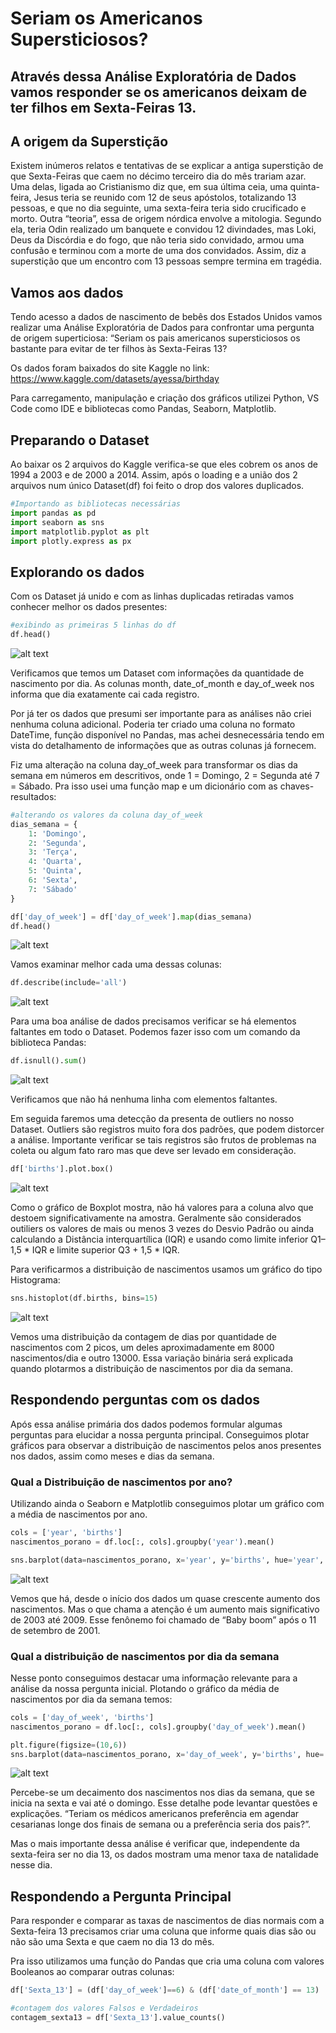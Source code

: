 # Seriam os Americanos Supersticiosos?
## Através dessa Análise Exploratória de Dados vamos responder se os americanos deixam de ter filhos em Sexta-Feiras 13.
## A origem da Superstição
Existem inúmeros relatos e tentativas de se explicar a antiga superstição de que Sexta-Feiras que caem no décimo terceiro dia do mês trariam azar. Uma delas, ligada ao Cristianismo diz que, em sua última ceia, uma quinta-feira, Jesus teria se reunido com 12 de seus apóstolos, totalizando 13 pessoas, e que no dia seguinte, uma sexta-feira teria sido crucificado e morto. Outra “teoria”, essa de origem nórdica envolve a mitologia. Segundo ela, teria Odin realizado um banquete e convidou 12 divindades, mas Loki, Deus da Discórdia e do fogo, que não teria sido convidado, armou uma confusão e terminou com a morte de uma dos convidados. Assim, diz a superstição que um encontro com 13 pessoas sempre termina em tragédia.

## Vamos aos dados
Tendo acesso a dados de nascimento de bebês dos Estados Unidos vamos realizar uma Análise Exploratória de Dados para confrontar uma pergunta de origem superticiosa: “Seriam os pais americanos supersticiosos os bastante para evitar de ter filhos às Sexta-Feiras 13?

Os dados foram baixados do site Kaggle no link: 
<br>https://www.kaggle.com/datasets/ayessa/birthday

Para carregamento, manipulação e criação dos gráficos utilizei Python, VS Code como IDE e bibliotecas como Pandas, Seaborn, Matplotlib.
## Preparando o Dataset
Ao baixar os 2 arquivos do Kaggle verifica-se que eles cobrem os anos de 1994 a 2003 e de 2000 a 2014. Assim, após o loading e a união dos 2 arquivos num único Dataset(df) foi feito o drop dos valores duplicados.
```python
#Importando as bibliotecas necessárias
import pandas as pd
import seaborn as sns
import matplotlib.pyplot as plt
import plotly.express as px
```
## Explorando os dados
Com os Dataset já unido e com as linhas duplicadas retiradas vamos conhecer melhor os dados presentes:
```python
#exibindo as primeiras 5 linhas do df
df.head()
```
![alt text](images/image.png)

Verificamos que temos um Dataset com informações da quantidade de nascimento por dia. As colunas month, date_of_month e day_of_week nos informa que dia exatamente cai cada registro.

Por já ter os dados que presumi ser importante para as análises não criei nenhuma coluna adicional. Poderia ter criado uma coluna no formato DateTime, função disponível no Pandas, mas achei desnecessária tendo em vista do detalhamento de informações que as outras colunas já fornecem.

Fiz uma alteração na coluna day_of_week para transformar os dias da semana em números em descritivos, onde 1 = Domingo, 2 = Segunda até 7 = Sábado. Pra isso usei uma função map e um dicionário com as chaves-resultados:
```python
#alterando os valores da coluna day_of_week
dias_semana = {
    1: 'Domingo',
    2: 'Segunda',
    3: 'Terça',
    4: 'Quarta',
    5: 'Quinta',
    6: 'Sexta',
    7: 'Sábado'
}

df['day_of_week'] = df['day_of_week'].map(dias_semana)
df.head()
```
![alt text](<images/Captura de tela 2024-03-11 141157.png>)


Vamos examinar melhor cada uma dessas colunas:
```python
df.describe(include='all')
```
![alt text](<images/Captura de tela 2024-03-06 151404.png>)

Para uma boa análise de dados precisamos verificar se há elementos faltantes em todo o Dataset. Podemos fazer isso com um comando da biblioteca Pandas:
```python
df.isnull().sum()
```
![alt text](<images/Captura de tela 2024-03-06 151716.png>)

Verificamos que não há nenhuma linha com elementos faltantes.

Em seguida faremos uma detecção da presenta de outliers no nosso Dataset. Outliers são registros muito fora dos padrões, que podem distorcer a análise. Importante verificar se tais registros são frutos de problemas na coleta ou algum fato raro mas que deve ser levado em consideração.

```python
df['births'].plot.box()
```
![alt text](<images/Captura de tela 2024-03-06 151951.png>)

Como o gráfico de Boxplot mostra, não há valores para a coluna alvo que destoem significativamente na amostra. Geralmente são considerados outiliers os valores de mais ou menos 3 vezes do Desvio Padrão ou ainda calculando a Distância interquartílica (IQR) e usando como limite inferior Q1–1,5 * IQR e limite superior Q3 + 1,5 * IQR.

Para verificarmos a distribuição de nascimentos usamos um gráfico do tipo Histograma:
```python
sns.histoplot(df.births, bins=15)
```
![alt text](<images/Captura de tela 2024-03-06 153248.png>)

Vemos uma distribuição da contagem de dias por quantidade de nascimentos com 2 picos, um deles aproximadamente em 8000 nascimentos/dia e outro 13000. Essa variação binária será explicada quando plotarmos a distribuição de nascimentos por dia da semana.

## Respondendo perguntas com os dados
Após essa análise primária dos dados podemos formular algumas perguntas para elucidar a nossa pergunta principal. Conseguimos plotar gráficos para observar a distribuição de nascimentos pelos anos presentes nos dados, assim como meses e dias da semana.

### Qual a Distribuição de nascimentos por ano?
Utilizando ainda o Seaborn e Matplotlib conseguimos plotar um gráfico com a média de nascimentos por ano.
```python
cols = ['year', 'births']
nascimentos_porano = df.loc[:, cols].groupby('year').mean()

sns.barplot(data=nascimentos_porano, x='year', y='births', hue='year', legend=False, palette='crest')
```
![alt text](<images/Captura de tela 2024-03-06 172229.png>)

Vemos que há, desde o início dos dados um quase crescente aumento dos nascimentos. Mas o que chama a atenção é um aumento mais significativo de 2003 até 2009. Esse fenônemo foi chamado de “Baby boom” após o 11 de setembro de 2001.

### Qual a distribuição de nascimentos por dia da semana

Nesse ponto conseguimos destacar uma informação relevante para a análise da nossa pergunta inicial. Plotando o gráfico da média de nascimentos por dia da semana temos:
```python
cols = ['day_of_week', 'births']
nascimentos_porano = df.loc[:, cols].groupby('day_of_week').mean()

plt.figure(figsize=(10,6))
sns.barplot(data=nascimentos_porano, x='day_of_week', y='births', hue='day_of_week', palette='crest', legend=False)
```
![alt text](<images/Captura de tela 2024-03-07 114638.png>)

Percebe-se um decaimento dos nascimentos nos dias da semana, que se inicia na sexta e vai até o domingo. Esse detalhe pode levantar questões e explicações. “Teriam os médicos americanos preferência em agendar cesarianas longe dos finais de semana ou a preferência seria dos pais?”.

Mas o mais importante dessa análise é verificar que, independente da sexta-feira ser no dia 13, os dados mostram uma menor taxa de natalidade nesse dia.

## Respondendo a Pergunta Principal
Para responder e comparar as taxas de nascimentos de dias normais com a Sexta-feira 13 precisamos criar uma coluna que informe quais dias são ou não são uma Sexta e que caem no dia 13 do mês.

Pra isso utilizamos uma função do Pandas que cria uma coluna com valores Booleanos ao comparar outras colunas:
```python
df['Sexta_13'] = (df['day_of_week']==6) & (df['date_of_month'] == 13)

#contagem dos valores Falsos e Verdadeiros
contagem_sexta13 = df['Sexta_13'].value_counts()
```

